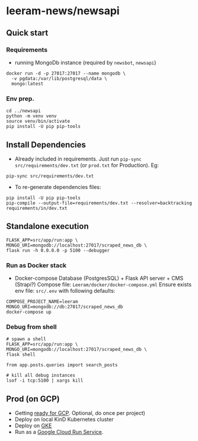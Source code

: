 # leeram-news/newsapi


## Quick start

### Requirements

* running MongoDb instance (required by `newsbot`, `newsapi`)

```shell
docker run -d -p 27017:27017 --name mongodb \
  -v pgdata:/var/lib/postgresql/data \
  mongo:latest
```

### Env prep.

```shell
cd ../newsapi
python -m venv venv
source venv/bin/activate
pip install -U pip pip-tools
```

## Install Dependencies

* Already included in requirements.
Just run `pip-sync src/requirements/dev.txt` 
(or `prod.txt` for Production). Eg:

```shell
pip-sync src/requirements/dev.txt  
```
* To re-generate dependencies files:

```shell
pip install -U pip pip-tools
pip-compile --output-file=requirements/dev.txt --resolver=backtracking requirements/in/dev.txt
```

## Standalone execution

```shell
FLASK_APP=src/app/run:app \
MONGO_URI=mongodb://localhost:27017/scraped_news_db \
flask run -h 0.0.0.0 -p 5100 --debugger
```

### Run as Docker stack

* Docker-compose
Database (PostgresSQL) + Flask API server + CMS (Strapi?)
Compose file: `Leeram/docker/docker-compose.yml`
Ensure exists env file: `src/.env` with following defaults:

```shell
COMPOSE_PROJECT_NAME=leeram
MONGO_URI=mongodb://db:27017/scraped_news_db
docker-compose up 
```

### Debug from shell

```shell
# spawn a shell 
FLASK_APP=src/app/run:app \
MONGO_URI=mongodb://localhost:27017/scraped_news_db \
flask shell

from app.posts.queries import search_posts

# kill all debug instances
lsof -i tcp:5100 | xargs kill
```

## Prod (on GCP)

* Getting [ready for GCP](./doc/gcloud-init.md). Optional, do once per project) 
* Deploy on local KinD Kubernetes cluster
* Deploy on [GKE](gke.md)
* Run as a [Google Cloud Run Service](./doc/cloudrun.md).


